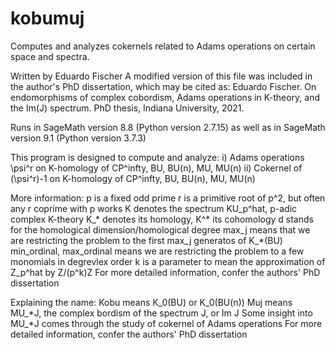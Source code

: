 # kobumuj
Computes and analyzes cokernels related to Adams operations on certain space and spectra.

Written by Eduardo Fischer
A modified version of this file was included in the author's PhD
dissertation, which may be cited as:
Eduardo Fischer. On endomorphisms of complex cobordism, Adams operations in K-theory, 
and the Im(J) spectrum.  PhD  thesis,  Indiana University, 2021.

Runs in SageMath version 8.8 (Python version 2.7.15)
as well as in SageMath version 9.1 (Python version 3.7.3)

This program is designed to compute and analyze:
i) Adams operations \psi^r on K-homology of CP^infty, BU, BU(n), MU, MU(n)
ii) Cokernel of (\psi^r)-1 on K-homology of CP^infty, BU, BU(n), MU, MU(n)

More information:
p is a fixed odd prime
r is a primitive root of p^2, but often any r coprime with p works
K denotes the spectrum KU_p^hat, p-adic complex K-theory
K_* denotes its homology, K^* its cohomology
d stands for the homological dimension/homological degree
max_j means that we are restricting the problem to the first max_j generatos of K_*(BU)
min_ordinal, max_ordinal means we are restricting the problem to a
few monomials in degrevlex order
k is a parameter to mean the approximation of Z_p^hat by Z/(p^k)Z
For more detailed information, confer the authors' PhD dissertation

Explaining the name:
Kobu means K_0(BU) or K_0(BU(n))
Muj means MU_*J, the complex bordism of the spectrum J, or Im J
Some insight into MU_*J comes through the study of cokernel of Adams operations
For more detailed information, confer the authors' PhD dissertation

